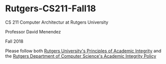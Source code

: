 # Rutgers-CS211-Fall18
CS 211 Computer Architectur at Rutgers University

Professor David Menendez

Fall 2018

Please follow both [Rutgers University's Principles of Academic Integrity](http://academicintegrity.rutgers.edu/) and the [Rutgers Department of Computer Science's Academic Integrity Policy](https://www.cs.rutgers.edu/academic-integrity/introduction)

